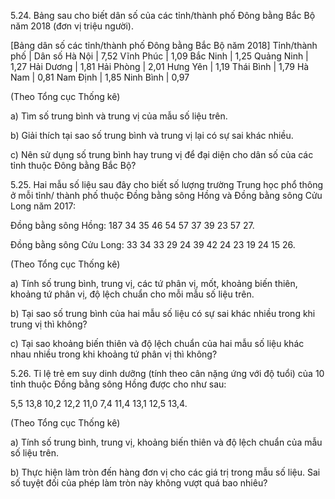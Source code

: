 5.24. Bảng sau cho biết dân số của các tỉnh/thành phố Đông bằng Bắc Bộ năm 2018 (đơn vị triệu người).

[Bảng dân số các tỉnh/thành phố Đông bằng Bắc Bộ năm 2018]
Tỉnh/thành phố | Dân số
Hà Nội | 7,52
Vĩnh Phúc | 1,09
Bắc Ninh | 1,25
Quảng Ninh | 1,27
Hải Dương | 1,81
Hải Phòng | 2,01
Hưng Yên | 1,19
Thái Bình | 1,79
Hà Nam | 0,81
Nam Định | 1,85
Ninh Bình | 0,97

(Theo Tổng cục Thống kê)

a) Tìm số trung bình và trung vị của mẫu số liệu trên.

b) Giải thích tại sao số trung bình và trung vị lại có sự sai khác nhiều.

c) Nên sử dụng số trung bình hay trung vị để đại diện cho dân số của các tỉnh thuộc Đông bằng Bắc Bộ?

5.25. Hai mẫu số liệu sau đây cho biết số lượng trường Trung học phổ thông ở mỗi tỉnh/ thành phố thuộc Đồng bằng sông Hồng và Đồng bằng sông Cửu Long năm 2017:

Đồng bằng sông Hồng: 187 34 35 46 54 57 37 39 23 57 27.

Đồng bằng sông Cửu Long: 33 34 33 29 24 39 42 24 23 19 24 15 26.

(Theo Tổng cục Thống kê)

a) Tính số trung bình, trung vị, các tứ phân vị, mốt, khoảng biến thiên, khoảng tứ phân vị, độ lệch chuẩn cho mỗi mẫu số liệu trên.

b) Tại sao số trung bình của hai mẫu số liệu có sự sai khác nhiều trong khi trung vị thì không?

c) Tại sao khoảng biến thiên và độ lệch chuẩn của hai mẫu số liệu khác nhau nhiều trong khi khoảng tứ phân vị thì không?

5.26. Tỉ lệ trẻ em suy dinh dưỡng (tính theo cân nặng ứng với độ tuổi) của 10 tỉnh thuộc Đồng bằng sông Hồng được cho như sau:

5,5   13,8   10,2   12,2   11,0   7,4   11,4   13,1   12,5   13,4.

(Theo Tổng cục Thống kê)

a) Tính số trung bình, trung vị, khoảng biến thiên và độ lệch chuẩn của mẫu số liệu trên.

b) Thực hiện làm tròn đến hàng đơn vị cho các giá trị trong mẫu số liệu. Sai số tuyệt đối của phép làm tròn này không vượt quá bao nhiêu?
